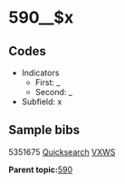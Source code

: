 # 590\_\_$x

## Codes

-   Indicators
    -   First: \_
    -   Second: \_
-   Subfield: x

## Sample bibs

5351675 [Quicksearch](https://search.library.yale.edu/catalog/5351675) [VXWS](http://prodorbis.library.yale.edu:7014/vxws/GetHoldingsService?bibId=5351675)

**Parent topic:**[590](../../tags/590/590.md)

